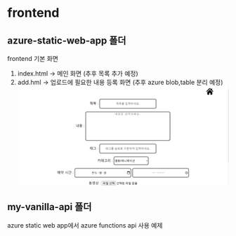 # frontend 

## azure-static-web-app 폴더
frontend 기본 화면
1. index.html -> 메인 화면 (추후 목록 추가 예정)
2. add.hml -> 업로드에 필요한 내용 등록 화면 (추후 azure blob,table 분리 예정)
![실행화면](./img/add.PNG)

## my-vanilla-api 폴더
azure static web app에서 azure functions api 사용 예제